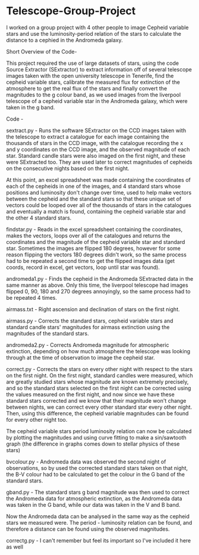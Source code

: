 # Telescope-Group-Project
I worked on a group project with 4 other people to image Cepheid variable stars and use the luminosity-period
relation of the stars to calculate the distance to a cephied in the Andromeda galaxy.

Short Overview of the Code- 

This project required the use of large datasets of stars, using the code Source Extractor (SExtractor) 
to extract information off of several telescope images taken with 
the open university telescope in Tenerife,
find the cepheid variable stars, calibrate the measured flux for extinction of the atmosphere to get the real flux of the stars and finally
convert the magnitudes to the g colour band, as we used images from the liverpool telescope of a cepheid variable star in the Andromeda galaxy,
which were taken in the g band.

Code - 

sextract.py - Runs the software SExtractor on the CCD images taken with the telescope to extract a catalogue for each image containing
the thousands of stars in the CCD
image, with the catalogue recording the x and y coordinates on the CCD image, and the observed magnitude of each star. Standard candle stars were also 
imaged on the first night, and these were SExtracted too. They are used later to correct magnitudes of cepheids on the consecutive nights based on
the first night.

At this point, an excel spreadsheet was made containing the coordinates of each of the cepheids in one of the images, and 4 standard stars whose positions
and luminosity don't change over time, used to help make vectors between the cepheid and the standard stars so that these unique set of vectors could be
looped over all of the thousands of stars in the catalogues and eventually a match is found, containing the cepheid variable star and the other 4 standard
stars.

findstar.py - Reads in the excel spreadsheet containing the coordinates, makes the vectors, loops over all of the catalogues and returns the
coordinates and the magnitude of the cepheid variable star and standard star.
Sometimes the images are flipped 180 degrees, however for some reason flipping the vectors 180
degrees didn't work, so the same process had to be repeated a second time to get the flipped images data (get coords, record in excel, get vectors, loop
until star was found).

andromeda1.py - Finds the cepheid in the Andromeda SExtracted data in the same manner as above.
Only this time, the liverpool telescope had images flipped 0, 90, 180 and 270 degrees
annoyingly, so the same process had to be repeated 4 times.

airmass.txt - Right ascension and declination of stars on the first night.

airmass.py - Corrects the standard stars, cepheid variable stars and standard candle stars' magnitudes for airmass extinction using the magnitudes of
the standard stars.

andromeda2.py - Corrects Andromeda magnitude for atmospheric extinction, depending on how much atmosphere the telescope was looking through at the time
of observation to image the cepheid star.

correct.py - Corrects the stars on every other night with respect to the stars on the first night. On the first night, standard candles were measured,
which are greatly studied stars whose magnitude are known extremely precisely, and so the standard stars selected on the first night can be corrected
using the values measured on the first night, and now since we have these standard stars corrected and we know that their magnitude won't change between
nights, we can correct every other standard star every other night. Then, using this difference, the cepheid variable magnitudes can be found for 
every other night too.

The cepheid variable stars period luminosity relation can now be calculated by plotting the magnitudes and using curve fitting to make a sin/sawtooth graph
(the difference in graphs comes down to stellar physics of these stars)

bvcolour.py - Andromeda data was observed the second night of observations, so by used the corrected standard stars taken on that night, the B-V colour
had to be calculated to get the colour in the G band of the standard stars.

gband.py - The standard stars g band magnitude was then used to correct the Andromeda data for atmospheric extinction, as the 
Andromeda data was taken in the G band, while our data was taken in the V and B band.

Now the Andromeda data can be analysed in the same way as the cepheid stars we measured were. The period - luminosity relation can be found, and therefore
a distance can be found using the observed magnitudes.

correctg.py - I can't remember but feel its important so I've included it here as well
